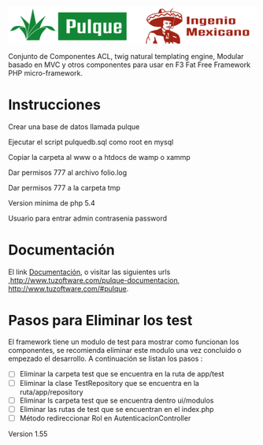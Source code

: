 [![Pulque](ui/img/maguey.png)](http://www.tuzoftware.com/)

Conjunto de Componentes ACL, twig natural templating engine, Modular basado en MVC y otros componentes para usar 
en F3 Fat Free Framework PHP micro-framework.

# Instrucciones

Crear una base de datos llamada pulque

Ejecutar el script pulquedb.sql como root en mysql

Copiar la carpeta al www o a htdocs de wamp o xammp

Dar permisos 777 al archivo folio.log 

Dar permisos 777 a la carpeta tmp

Version minima de php 5.4

Usuario para entrar admin contrasenia password

# Documentaci&oacute;n

El link
<a href="http://www.tuzoftware.com/pulque-documentacion">Documentaci&oacute;n</a>,
o visitar las siguientes urls ,http://www.tuzoftware.com/pulque-documentacion, 
http://www.tuzoftware.com/#pulque.

# Pasos para Eliminar los test

El framework tiene un modulo de test para mostrar como funcionan los componentes,
se recomienda eliminar este modulo una vez concluido o empezado el desarrollo.
A continuación se listan los pasos :

- [ ] Eliminar la carpeta test que se encuentra en la ruta de app/test
- [ ] Eliminar la clase TestRepository que se encuentra en la ruta/app/repository
- [ ] Eliminar ls carpeta test que se encuentra dentro ui/modulos
- [ ] Eliminar las rutas de test que se encuentran en el index.php
- [ ] Método redireccionar Rol en AutenticacionController

Version 1.55